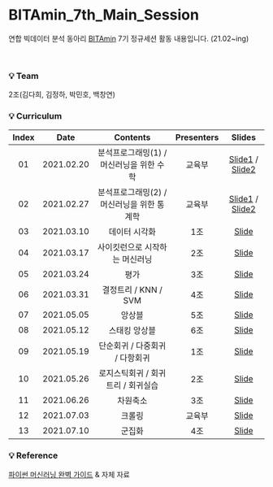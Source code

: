 # BITAmin_7th_Main_Session
연합 빅데이터 분석 동아리 [BITAmin](https://cafe.naver.com/bitamin123) 7기 정규세션 활동 내용입니다. (21.02~ing)

<br>   

### 💡 Team  
2조(김다희, 김정하, 박민호, 백창연) 
<br>
### 💡 Curriculum
|       Index       | Date | Contents | Presenters | Slides |
|:----------------:|:----------------------------------------:|:----------:|:----------:| :----------: 
| 01 | 2021.02.20 | 분석프로그래밍(1) / 머신러닝을 위한 수학 | 교육부 | [Slide1](https://github.com/DieKim/BITAmin_Session_ML/blob/main/01_%EB%B6%84%EC%84%9D%ED%94%84%EB%A1%9C%EA%B7%B8%EB%9E%98%EB%B0%8D1/01%20%EB%B6%84%EC%84%9D%ED%94%84%EB%A1%9C%EA%B7%B8%EB%9E%98%EB%B0%8D1.pdf) / [Slide2](https://github.com/DieKim/BITAmin_Session_ML/blob/main/01_%EB%B6%84%EC%84%9D%ED%94%84%EB%A1%9C%EA%B7%B8%EB%9E%98%EB%B0%8D1/01%20%EB%A8%B8%EC%8B%A0%EB%9F%AC%EB%8B%9D%EC%9D%84%20%EC%9C%84%ED%95%9C%20%EC%88%98%ED%95%99.pdf) |
| 02 | 2021.02.27 | 분석프로그래밍(2) / 머신러닝을 위한 통계학 | 교육부 | [Slide1](https://github.com/DieKim/BITAmin_Session_ML/blob/main/02_%EB%B6%84%EC%84%9D%ED%94%84%EB%A1%9C%EA%B7%B8%EB%9E%98%EB%B0%8D2/02%20%EB%B6%84%EC%84%9D%ED%94%84%EB%A1%9C%EA%B7%B8%EB%9E%98%EB%B0%8D2.pdf) / [Slide2](https://github.com/DieKim/BITAmin_Session_ML/blob/main/02_%EB%B6%84%EC%84%9D%ED%94%84%EB%A1%9C%EA%B7%B8%EB%9E%98%EB%B0%8D2/02%20%EB%A8%B8%EC%8B%A0%EB%9F%AC%EB%8B%9D%EC%9D%84%20%EC%9C%84%ED%95%9C%20%ED%86%B5%EA%B3%84%ED%95%99.pdf) |
| 03 | 2021.03.10 | 데이터 시각화 | 1조 | [Slide](https://github.com/DieKim/BITAmin_Session_ML/blob/main/03_%EB%8D%B0%EC%9D%B4%ED%84%B0%20%EC%8B%9C%EA%B0%81%ED%99%94/03%20%EB%8D%B0%EC%9D%B4%ED%84%B0%20%EC%8B%9C%EA%B0%81%ED%99%94.pdf) |
| 04 | 2021.03.17 | 사이킷런으로 시작하는 머신러닝 | 2조 | [Slide](https://github.com/DieKim/BITAmin_Session_ML/blob/main/04_%EC%82%AC%EC%9D%B4%ED%82%B7%EB%9F%B0%EC%9C%BC%EB%A1%9C_%EC%8B%9C%EC%9E%91%ED%95%98%EB%8A%94_%EB%A8%B8%EC%8B%A0%EB%9F%AC%EB%8B%9D/04%20%EC%82%AC%EC%9D%B4%ED%82%B7%EB%9F%B0%EC%9C%BC%EB%A1%9C%20%EC%8B%9C%EC%9E%91%ED%95%98%EB%8A%94%20%EB%A8%B8%EC%8B%A0%EB%9F%AC%EB%8B%9D.pdf) |
| 05 | 2021.03.24 | 평가 | 3조 | [Slide](https://github.com/DieKim/BITAmin_Session_ML/blob/main/05_%ED%8F%89%EA%B0%80/05%20%ED%8F%89%EA%B0%80.pdf) |
| 06 | 2021.03.31 | 결정트리 / KNN / SVM | 4조 | [Slide](https://github.com/DieKim/BITAmin_Session_ML/blob/main/06_%EA%B2%B0%EC%A0%95%ED%8A%B8%EB%A6%AC_KNN_SVM/06%20%EA%B2%B0%EC%A0%95%ED%8A%B8%EB%A6%AC%2C%20KNN%2C%20SVM.pdf) |
| 07 | 2021.05.05 | 앙상블 | 5조 | [Slide](https://github.com/DieKim/BITAmin_Session_ML/blob/main/07_%EC%95%99%EC%83%81%EB%B8%94/07%20%EC%95%99%EC%83%81%EB%B8%94.pdf) |
| 08 | 2021.05.12 | 스태킹 앙상블 | 6조 | [Slide](https://github.com/DieKim/BITAmin_Session_ML/blob/main/08_%EC%8A%A4%ED%83%9C%ED%82%B9_%EC%95%99%EC%83%81%EB%B8%94/08%20%EC%8A%A4%ED%83%9C%ED%82%B9%20%EC%95%99%EC%83%81%EB%B8%94.pdf) |
| 09 | 2021.05.19 | 단순회귀 / 다중회귀 / 다항회귀 | 1조 | [Slide](https://github.com/DieKim/BITAmin_Session_ML/blob/main/09_%EB%8B%A8%EC%88%9C%ED%9A%8C%EA%B7%80_%EB%8B%A4%EC%A4%91%ED%9A%8C%EA%B7%80_%EB%8B%A4%ED%95%AD%ED%9A%8C%EA%B7%80/09%20%EB%8B%A8%EC%88%9C%ED%9A%8C%EA%B7%80%2C%20%EB%8B%A4%EC%A4%91%ED%9A%8C%EA%B7%80%2C%20%EB%8B%A4%ED%95%AD%ED%9A%8C%EA%B7%80.pdf) |
| 10 | 2021.05.26 | 로지스틱회귀 / 회귀트리 / 회귀실습 | 2조 | [Slide](https://github.com/DieKim/BITAmin_Session_ML/blob/main/10_%EB%A1%9C%EC%A7%80%EC%8A%A4%ED%8B%B1%ED%9A%8C%EA%B7%80_%ED%9A%8C%EA%B7%80%ED%8A%B8%EB%A6%AC_%ED%9A%8C%EA%B7%80%EC%8B%A4%EC%8A%B5/10%20%EB%A1%9C%EC%A7%80%EC%8A%A4%ED%8B%B1%20%ED%9A%8C%EA%B7%80%2C%20%ED%9A%8C%EA%B7%80%ED%8A%B8%EB%A6%AC%2C%20%ED%9A%8C%EA%B7%80%EC%8B%A4%EC%8A%B5.pdf) |
| 11 | 2021.06.26 | 차원축소 | 3조 | [Slide](https://github.com/DieKim/BITAmin_Session_ML/blob/main/11_%EC%B0%A8%EC%9B%90%EC%B6%95%EC%86%8C/11%20%EC%B0%A8%EC%9B%90%EC%B6%95%EC%86%8C.pdf) |
| 12 | 2021.07.03 | 크롤링 | 교육부 | [Slide](https://github.com/DieKim/BITAmin_Session_ML/blob/main/12_%ED%81%AC%EB%A1%A4%EB%A7%81/12%20%EC%9B%B9%ED%81%AC%EB%A1%A4%EB%A7%81.pdf) |
| 13 | 2021.07.10 | 군집화 | 4조 | [Slide](https://github.com/DieKim/BITAmin_Session_ML/blob/main/13_%EA%B5%B0%EC%A7%91%ED%99%94/13%20%EA%B5%B0%EC%A7%91%ED%99%94.pdf) |


### 💡 Reference
[파이썬 머신러닝 완벽 가이드](https://github.com/wikibook/ml-definitive-guide) & 자체 자료
